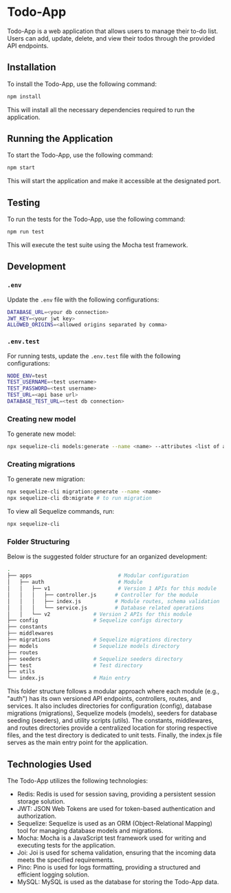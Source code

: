 # Todo-App

Todo-App is a web application that allows users to manage their to-do list. Users can add, update, delete, and view their todos through the provided API endpoints.

## Installation

To install the Todo-App, use the following command:
```bash
npm install
```
This will install all the necessary dependencies required to run the application.

## Running the Application

To start the Todo-App, use the following command:
```bash
npm start
```
This will start the application and make it accessible at the designated port.

## Testing

To run the tests for the Todo-App, use the following command:
```bash
npm run test
```
This will execute the test suite using the Mocha test framework.

## Development
### `.env`

Update the `.env` file with the following configurations:

```bash
DATABASE_URL=<your db connection>
JWT_KEY=<your jwt key>
ALLOWED_ORIGINS=<allowed origins separated by comma>
```

### `.env.test`

For running tests, update the `.env.test` file with the following configurations:

```bash
NODE_ENV=test
TEST_USERNAME=<test username>
TEST_PASSWORD=<test username>
TEST_URL=<api base url>
DATABASE_TEST_URL=<test db connection>
```

### Creating new model

To generate new model:
```bash
npx sequelize-cli models:generate --name <name> --attributes <list of attributes>
```

### Creating migrations

To generate new migration:
```bash
npx sequelize-cli migration:generate --name <name>
npx sequelize-cli db:migrate # to run migration
```

To view all Sequelize commands, run:
```bash
npx sequelize-cli
```

### Folder Structuring
Below is the suggested folder structure for an organized development: 
```bash
.
├── apps                    		# Modular configuration
│   ├── auth                		# Module
│   │   ├── v1              		# Version 1 APIs for this module
│   │   │   ├── controller.js      # Controller for the module
│   │   │   ├── index.js           # Module routes, schema validation
│   │   │   └── service.js         # Database related operations
│   │   └── v2              # Version 2 APIs for this module
├── config                  # Sequelize configs directory
├── constants
├── middlewares
├── migrations              # Sequelize migrations directory
├── models                  # Sequelize models directory
├── routes
├── seeders                 # Sequelize seeders directory
├── test                    # Test directory
├── utils
└── index.js                # Main entry
```

This folder structure follows a modular approach where each module (e.g., "auth") has its own versioned API endpoints, controllers, routes, and services. It also includes directories for configuration (config), database migrations (migrations), Sequelize models (models), seeders for database seeding (seeders), and utility scripts (utils). The constants, middlewares, and routes directories provide a centralized location for storing respective files, and the test directory is dedicated to unit tests. Finally, the index.js file serves as the main entry point for the application.


## Technologies Used

The Todo-App utilizes the following technologies:

- Redis: Redis is used for session saving, providing a persistent session storage solution.
- JWT: JSON Web Tokens are used for token-based authentication and authorization.
- Sequelize: Sequelize is used as an ORM (Object-Relational Mapping) tool for managing database models and migrations.
- Mocha: Mocha is a JavaScript test framework used for writing and executing tests for the application.
- Joi: Joi is used for schema validation, ensuring that the incoming data meets the specified requirements.
- Pino: Pino is used for logs formatting, providing a structured and efficient logging solution.
- MySQL: MySQL is used as the database for storing the Todo-App data.
